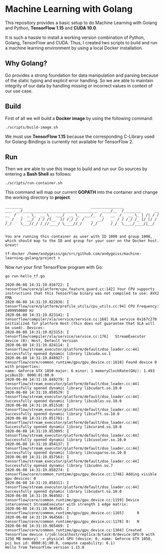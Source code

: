 # Machine Learning with Golang

This repository provides a basic setup to do Machine Learning with Golang and Python, **TensorFlow 1.15** and **CUDA 10.0**.

It is such a hassle to install a working version combination of Python, Golang, TensorFlow and CUDA.
Thus, I created two scripts to build and run a machine learning environment by using a local Docker installation.

## Why Golang?

Go provides a strong foundation for data manipulation and parsing because of the static typing and explicit error handling. 
So we are able to maintain integrity of our data by handling missing or incorrect values in context of our use case.

## Build

First of all we will build a **Docker image** by using the following command:

    ./scripts/build-image.sh
    
We must use **TensorFlow 1.15** because the corresponding C-Library used for Golang-Bindings is currently not available for TensorFlow 2. 

## Run

Then we are able to use this image to build and run our Go sources by entering a **Bash Shell** as follows:

    ./scripts/run-container.sh

This command will map our current **GOPATH** into the container and change the working directory to **project**.

    ________                               _______________                
    ___  __/__________________________________  ____/__  /________      __
    __  /  _  _ \_  __ \_  ___/  __ \_  ___/_  /_   __  /_  __ \_ | /| / /
    _  /   /  __/  / / /(__  )/ /_/ /  /   _  __/   _  / / /_/ /_ |/ |/ / 
    /_/    \___//_/ /_//____/ \____//_/    /_/      /_/  \____/____/|__/
    
    
    You are running this container as user with ID 1000 and group 1000,
    which should map to the ID and group for your user on the Docker host. Great!
    
    tf-docker /home/andygeiss/go/src/github.com/andygeiss/machine-learning-golang/project > 

Now run your first TensorFlow program with Go:

    go run hello_tf.go
    
    2020-06-08 14:31:19.816722: I tensorflow/core/platform/cpu_feature_guard.cc:142] Your CPU supports instructions that this TensorFlow binary was not compiled to use: AVX2 FMA
    2020-06-08 14:31:19.822836: I tensorflow/core/platform/profile_utils/cpu_utils.cc:94] CPU Frequency: 2499950000 Hz
    2020-06-08 14:31:19.823141: I tensorflow/compiler/xla/service/service.cc:168] XLA service 0x167c270 initialized for platform Host (this does not guarantee that XLA will be used). Devices:
    2020-06-08 14:31:19.823153: I tensorflow/compiler/xla/service/service.cc:176]   StreamExecutor device (0): Host, Default Version
    2020-06-08 14:31:19.824114: I tensorflow/stream_executor/platform/default/dso_loader.cc:44] Successfully opened dynamic library libcuda.so.1
    2020-06-08 14:31:19.848927: I tensorflow/core/common_runtime/gpu/gpu_device.cc:1618] Found device 0 with properties: 
    name: GeForce GTX 1050 major: 6 minor: 1 memoryClockRate(GHz): 1.493
    pciBusID: 0000:01:00.0
    2020-06-08 14:31:19.849279: I tensorflow/stream_executor/platform/default/dso_loader.cc:44] Successfully opened dynamic library libcudart.so.10.0
    2020-06-08 14:31:19.850529: I tensorflow/stream_executor/platform/default/dso_loader.cc:44] Successfully opened dynamic library libcublas.so.10.0
    2020-06-08 14:31:19.851510: I tensorflow/stream_executor/platform/default/dso_loader.cc:44] Successfully opened dynamic library libcufft.so.10.0
    2020-06-08 14:31:19.851781: I tensorflow/stream_executor/platform/default/dso_loader.cc:44] Successfully opened dynamic library libcurand.so.10.0
    2020-06-08 14:31:19.853095: I tensorflow/stream_executor/platform/default/dso_loader.cc:44] Successfully opened dynamic library libcusolver.so.10.0
    2020-06-08 14:31:19.854137: I tensorflow/stream_executor/platform/default/dso_loader.cc:44] Successfully opened dynamic library libcusparse.so.10.0
    2020-06-08 14:31:19.857563: I tensorflow/stream_executor/platform/default/dso_loader.cc:44] Successfully opened dynamic library libcudnn.so.7
    2020-06-08 14:31:19.858274: I tensorflow/core/common_runtime/gpu/gpu_device.cc:1746] Adding visible gpu devices: 0
    2020-06-08 14:31:19.858311: I tensorflow/stream_executor/platform/default/dso_loader.cc:44] Successfully opened dynamic library libcudart.so.10.0
    2020-06-08 14:31:19.964502: I tensorflow/core/common_runtime/gpu/gpu_device.cc:1159] Device interconnect StreamExecutor with strength 1 edge matrix:
    2020-06-08 14:31:19.964545: I tensorflow/core/common_runtime/gpu/gpu_device.cc:1165]      0 
    2020-06-08 14:31:19.964566: I tensorflow/core/common_runtime/gpu/gpu_device.cc:1178] 0:   N 
    2020-06-08 14:31:19.965469: I tensorflow/core/common_runtime/gpu/gpu_device.cc:1304] Created TensorFlow device (/job:localhost/replica:0/task:0/device:GPU:0 with 1250 MB memory) -> physical GPU (device: 0, name: GeForce GTX 1050, pci bus id: 0000:01:00.0, compute capability: 6.1)
    Hello from TensorFlow version 1.15.0
